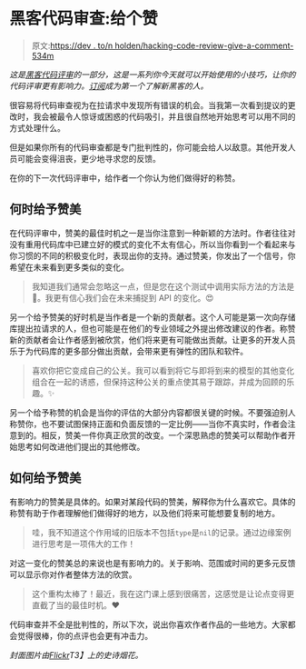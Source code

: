 # 黑客代码审查:给个赞

> 原文:[https://dev . to/n holden/hacking-code-review-give-a-comment-534m](https://dev.to/nholden/hacking-code-review-give-a-compliment-534m)

*这是[黑客代码评审](https://www.hackingcodereview.com)的一部分，这是一系列你今天就可以开始使用的小技巧，让你的代码评审更有影响力。[订阅](https://www.hackingcodereview.com/#subscribe)成为第一个了解新黑客的人。*

很容易将代码审查视为在拉请求中发现所有错误的机会。当我第一次看到提议的更改时，我会被最令人惊讶或困惑的代码吸引，并且很自然地开始思考可以用不同的方式处理什么。

但是如果你所有的代码审查都是专门批判性的，你可能会给人以敌意。其他开发人员可能会变得沮丧，更少地寻求您的反馈。

在你的下一次代码评审中，给作者一个你认为他们做得好的称赞。

## [](#when-to-give-a-compliment)何时给予赞美

在代码评审中，赞美的最佳时机之一是当你注意到一种新颖的方法时。作者往往对没有重用代码库中已建立好的模式的变化不太有信心，所以当你看到一个看起来与你习惯的不同的积极变化时，表现出你的支持。通过赞美，你发出了一个信号，你希望在未来看到更多类似的变化。

> 我知道我们通常会忽略这一点，但是您在这个测试中调用实际方法的方法是💯。我更有信心我们会在未来捕捉到 API 的变化。😍

另一个给予赞美的好时机是当作者是一个新的贡献者。这个人可能是第一次向存储库提出拉请求的人，但也可能是在他们的专业领域之外提出修改建议的作者。称赞新的贡献者会让作者感到被欣赏，他们将来更有可能做出贡献。让更多的开发人员乐于为代码库的更多部分做出贡献，会带来更有弹性的团队和软件。

> 喜欢你把它变成自己的公关。我可以看到将它与即将到来的模型的其他变化组合在一起的诱惑，但保持这种公关的重点使其易于跟踪，并成为回顾的乐趣。✨

另一个给予称赞的机会是当你的评估的大部分内容都很关键的时候。不要强迫别人称赞你，也不要试图保持正面和负面反馈的一定比例——当你不真实时，作者会注意到的。相反，赞美一件你真正欣赏的改变。一个深思熟虑的赞美可以帮助作者开始思考如何改进他们提出的其他修改。

## [](#how-to-give-a-compliment)如何给予赞美

有影响力的赞美是具体的。如果对某段代码的赞美，解释你为什么喜欢它。具体的称赞有助于作者理解他们做得好的地方，以及他们将来可能想要复制的地方。

> 哇，我不知道这个作用域的旧版本不包括`type`是`nil`的记录。通过边缘案例进行思考是一项伟大的工作！

对这一变化的赞美总的来说也是有影响力的。关于影响、范围或时间的更多元反馈可以显示你对作者整体方法的欣赏。

> 这个重构太棒了！最近，我在这门课上感到很痛苦，这感觉是让论点变得更直截了当的最佳时机。❤️

代码审查并不全是批判性的，所以下次，说出你喜欢作者作品的一些地方。大家都会觉得很棒，你的点评也会更有冲击力。

*封面图片由[Flickr](https://flic.kr/p/dh8TH4)T3】上的史诗烟花。*
